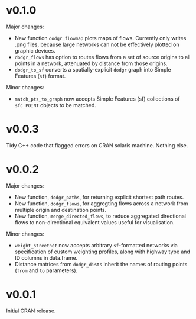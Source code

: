# v0.1.0

Major changes:
- New function `dodgr_flowmap` plots maps of flows. Currently only writes .png
  files, because large networks can not be effectively plotted on graphic
  devices.
- `dodgr_flows` has option to routes flows from a set of source origins to all
  points in a network, attenuated by distance from those origins.
- `dodgr_to_sf` converts a spatially-explicit `dodgr` graph into Simple Features
  (`sf`) format.

Minor changes:
- `match_pts_to_graph` now accepts Simple Features (sf) collections of
  `sfc_POINT` objects to be matched.

# v0.0.3

Tidy C++ code that flagged errors on CRAN solaris machine. Nothing else.

# v0.0.2

Major changes:
- New function, `dodgr_paths`, for returning explicit shortest path routes.
- New function, `dodgr_flows`, for aggregting flows across a network from
  multiple origin and destination points.
- New function, `merge_directed_flows`, to reduce aggregated directional flows
  to non-directional equivalent values useful for visualisation.

Minor changes:
- `weight_streetnet` now accepts arbitrary `sf`-formatted networks via
  specification of custom weighting profiles, along with highway type and ID
  columns in data.frame.
- Distance matrices from `dodgr_dists` inherit the names of routing points
  (`from` and `to` parameters).

# v0.0.1

Initial CRAN release.
